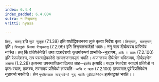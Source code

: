 ```yaml
---
index: 6.4.4
index_padded: 6.4.004
sutra: न तिसृचतसृ
vritti: nyasa

---
```

`तिसृ, चतसृ` इति `सुपां सुलुक्` (7.1.39) इति षष्ठीद्विवचनस्य लुकं कृत्वा निर्देशः कृतः। `तिसृणाम्, चतसृणाम्` इति। `त्रिचतुरोः स्त्रियां तिसृचतसृ` (7.2.99) इति तिसृचतस्रादेशौ भवतः। ननु चात्र दीर्घत्वस्य प्राप्तिरेव नास्ति। तत् किं प्रतिषेधेनेति? तथा ह्यत्रादेशयोः कृतयोरुभयं प्राप्नोति--नुडागमः, `अचि र ऋतः` (7.2.100) इति रेफादेशश्च, तत्र परत्वाद्रेफादेशे सत्यनजन्तमङ्गं भवति। अजन्तस्य दीर्घत्वेन भवितव्यम्, दीर्घग्रहणेन `अचश्च` (1.2.28) इत्यस्या उपस्थापितत्वादित्यत आह--`इदमेव` इत्यादि। यद्यत्र रेफादेशः स्यादयं प्रतिषेधो न कृतः स्यात्, कृतश्च, तस्मादयं प्रतिषेधो ज्ञापयति--`अचि र ऋतः` (7.2.100) इत्यस्मात् पूर्वविप्रतिषेधेन नुडागमो भवतीति। तेन `नुमचिरऋत ज्वद्भावेभ्यो नुड् भवति पूर्वविप्रतिषेधेन` इत्येतदुक्तं भवति।।